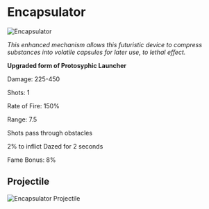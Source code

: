 # Encapsulator

![Encapsulator](https://vwiki.valorserver.com/api/item/picture/encapsulator)

<i>This enhanced mechanism allows this futuristic device to compress substances into volatile capsules for later use, to lethal effect.</i>

**Upgraded form of Protosyphic Launcher**

Damage: 225-450

Shots: 1

Rate of Fire: 150%

Range: 7.5 

Shots pass through obstacles

2% to inflict Dazed for 2 seconds

Fame Bonus: 8%

## Projectile

![Encapsulator Projectile](https://cdn.discordapp.com/attachments/953134990428868629/981325018359300106/encapsulator.gif)
